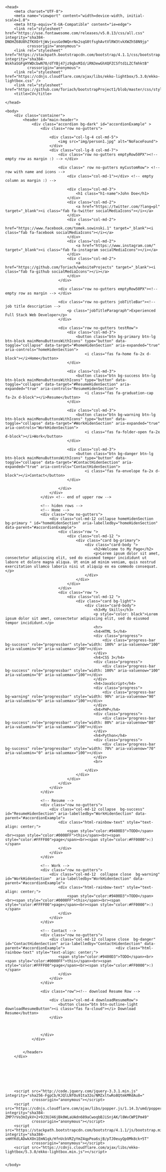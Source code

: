 <!DOCTYPE html>
<html lang="pl">

    <head>
        <meta charset="UTF-8">
        <meta name="viewport" content="width=device-width, initial-scale=1.0">
        <meta http-equiv="X-UA-Compatible" content="ie=edge">
        <link rel="stylesheet" href="https://use.fontawesome.com/releases/v5.0.13/css/all.css" integrity="sha384-DNOHZ68U8hZfKXOrtjWvjxusGo9WQnrNx2sqG0tfsghAvtVlRW3tvkXWZh58N9jp"
              crossorigin="anonymous">
        <link rel="stylesheet" href="https://stackpath.bootstrapcdn.com/bootstrap/4.1.1/css/bootstrap.min.css" integrity="sha384-WskhaSGFgHYWDcbwN70/dfYBj47jz9qbsMId/iRN3ewGhXQFZCSftd1LZCfmhktB"
              crossorigin="anonymous">
        <link rel="stylesheet" href="https://cdnjs.cloudflare.com/ajax/libs/ekko-lightbox/5.3.0/ekko-lightbox.css" />
        <link rel="stylesheet" href="https://github.com/Toriach/bootstrapProject1/blob/master/css/style.css">
        <title>CV</title>

    </head>

    <body>
        <div class="container">
            <header id="main-header">
                <div class="accordion bg-dark" id="accordionExample" >
                    <div class="row no-gutters">

                        <div class="col-lg-4 col-md-5">
                            <img src="img/person1.jpg" alt="NoFaceFound">
                        </div>
                        <div class="col-lg-8 col-md-7">
                            <div class="row no-gutters emptyRow50PX"><!-- empty row as margin :) --> </div>

                            <div class=" row no-gutters myCustomRow"> <!-- row with name and icons -->
                                <div class="col-md-1"></div> <!-- empty column as margin :) -->

                                <div class="col-md-3">
                                    <h1 class="h1-name">John Doe</h1>
                                </div>
                                <div class="col-md-2">
                                    <a href="https://twitter.com/?lang=pl" target="_blank"><i class="fab fa-twitter socialMediaIcons"></i></a>                                    
                                </div>
                                <div class="col-md-2">
                                    <a href="https://www.facebook.com/tomek.sowinski.1" target="_blank"><i class="fab fa-facebook socialMediaIcons"></i></a>                                   
                                </div>
                                <div class="col-md-2">
                                    <a href="https://www.instagram.com/" target="_blank"><i class="fab fa-instagram socialMediaIcons"></i></a>                                 
                                </div>
                                <div class="col-md-2">
                                    <a href="https://github.com/Toriach/websiteProjects" target="_blank"><i class="fab fa-github socialMediaIcons"></i></a>                                    
                                </div>
                            </div>

                            <div class="row no-gutters emptyRow50PX"><!-- empty row as margin --> </div>

                            <div class="row no-gutters jobTitleBar"><!-- job title description --> 
                                <p class="jobTitleParagraph">Experienced Full Stack Web Developer</p>
                            </div>

                            <div class="row no-gutters testRow">
                                <div class="col-md-3">
                                    <button class="btn bg-primary btn-lg btn-block mainMenuButtonsWithIcons" type="button" data-toggle="collapse" data-target="#homeHidenSection" aria-expanded="true" aria-controls="homeHidenSection">
                                        <i class="fas fa-home fa-2x d-block"></i>Home</button>
                                </div>

                                <div class="col-md-3">
                                    <button class="btn bg-success btn-lg btn-block mainMenuButtonsWithIcons" type="button" data-toggle="collapse" data-target="#ResumeHidenSection" aria-expanded="true" aria-controls="ResumeHidenSection">
                                        <i class="fas fa-graduation-cap fa-2x d-block"></i>Resume</button>
                                </div>

                                <div class="col-md-3">
                                    <button class="btn bg-warning btn-lg btn-block mainMenuButtonsWithIcons" type="button" data-toggle="collapse" data-target="#WorkHidenSection" aria-expanded="true" aria-controls="WorkHidenSection">
                                        <i class="fas fa-folder-open fa-2x d-block"></i>Work</button>
                                </div>

                                <div class="col-md-3">
                                    <button class="btn bg-danger btn-lg btn-block mainMenuButtonsWithIcons" type="button" data-toggle="collapse" data-target="#ContactHidenSection" aria-expanded="true" aria-controls="ContactHidenSection">
                                        <i class="fas fa-envelope fa-2x d-block"></i>Contact</button>
                                </div>

                            </div>
                        </div>
                    </div> <!-- end of upper row -->

                    <!-- hiden rows -->
                    <!-- Home -->
                    <div class="row no-gutters">
                        <div class="col-md-12 collapse homeHidenSection bg-primary " id="homeHidenSection" aria-labelledby="homeHidenSection" data-parent="#accordionExample">  
                            <div class="row ">
                                <div class="col-md-12 ">
                                    <div class="card bg-primary">
                                        <div class="card-body ">
                                            <h2>Welcome to My Page</h2>
                                            <p>Lorem ipsum dolor sit amet, consectetur adipiscing elit, sed do eiusmod tempor incididunt ut labore et dolore magna aliqua. Ut enim ad minim veniam, quis nostrud exercitation ullamco laboris nisi ut aliquip ex ea commodo consequat.</p>
                                        </div>
                                    </div>
                                </div>
                            </div>
                            <div class="row ">
                                <div class="col-md-12 ">
                                    <div class="card bg-light">
                                        <div class="card-body">
                                            <h3>My Skills</h3>
                                            <p style="color: black">Lorem ipsum dolor sit amet, consectetur adipiscing elit, sed do eiusmod tempor incididunt.</p>
                                            <hr>
                                            <h4>HTML 5</h4>
                                            <div class="progress">
                                                <div class="progress-bar bg-success" role="progressbar" style="width: 100%" aria-valuenow="100" aria-valuemin="0" aria-valuemax="100"></div>
                                            </div>
                                            <h4>CSS 3</h4>
                                            <div class="progress">
                                                <div class="progress-bar bg-success" role="progressbar" style="width: 100%" aria-valuenow="100" aria-valuemin="0" aria-valuemax="100"></div>
                                            </div>
                                            <h4>JavaScript</h4>
                                            <div class="progress">
                                                <div class="progress-bar bg-warning" role="progressbar" style="width: 90%" aria-valuenow="90" aria-valuemin="0" aria-valuemax="100"></div>
                                            </div>
                                            <h4>PHP</h4>
                                            <div class="progress">
                                                <div class="progress-bar bg-success" role="progressbar" style="width: 80%" aria-valuenow="80" aria-valuemin="0" aria-valuemax="100"></div>
                                            </div>
                                            <h4>Python</h4>
                                            <div class="progress">
                                                <div class="progress-bar bg-success" role="progressbar" style="width: 70%" aria-valuenow="70" aria-valuemin="0" aria-valuemax="100"></div>
                                            </div>
                                            <br>

                                        </div>
                                    </div>
                                </div>
                            </div>
                        </div>
                    </div>

                    <!-- Resume -->
                    <div class="row no-gutters">
                        <div class="col-md-12 collapse  bg-success" id="ResumeHidenSection" aria-labelledby="WorkHidenSection" data-parent="#accordionExample">                         
                            <div class="html-rainbow-text" style="text-align: center;">
                                <span style="color:#9400D3">TODO</span><br><span style="color:#0000FF">this</span><br><span style="color:#FFFF00">page</span><br><span style="color:#FF0000">:)</span>
                            </div>
                        </div>
                    </div>

                    <!-- Work -->
                    <div class="row no-gutters">
                        <div class="col-md-12  collapse close  bg-warning" id="WorkHidenSection"  aria-labelledby="WorkHidenSection" data-parent="#accordionExample">                         
                            <div class="html-rainbow-text" style="text-align: center;">
                                <span style="color:#9400D3">TODO</span><br><span style="color:#0000FF">this</span><br><span style="color:#FFFF00">page</span><br><span style="color:#FF0000">:)</span>
                            </div>
                        </div>
                    </div>

                    <!-- Contact -->
                    <div class="row no-gutters">
                        <div class="col-md-12 collapse close  bg-danger" id="ContactHidenSection" aria-labelledby="ContactHidenSection" data-parent="#accordionExample">                       <div class="html-rainbow-text" style="text-align: center;">
                            <span style="color:#9400D3">TODO</span><br><span style="color:#0000FF">this</span><br><span style="color:#FFFF00">page</span><br><span style="color:#FF0000">:)</span>
                            </div>
                        </div>
                    </div>

                    <div class="row"><!-- download Resume Row -->

                        <div class="col-md-4 downloadResumeRow">
                            <button class="btn btn-outline-light downloadResumeButton"><i class="fas fa-cloud"></i> Download Resume</button>
                        </div>



                    </div>
                </div>


            </header>
        </div>







        <script src="http://code.jquery.com/jquery-3.3.1.min.js" integrity="sha256-FgpCb/KJQlLNfOu91ta32o/NMZxltwRo8QtmkMRdAu8="
                crossorigin="anonymous"></script>
        <script src="https://cdnjs.cloudflare.com/ajax/libs/popper.js/1.14.3/umd/popper.min.js" integrity="sha384-ZMP7rVo3mIykV+2+9J3UJ46jBk0WLaUAdn689aCwoqbBJiSnjAK/l8WvCWPIPm49"
                crossorigin="anonymous"></script>
        <script src="https://stackpath.bootstrapcdn.com/bootstrap/4.1.1/js/bootstrap.min.js" integrity="sha384-smHYKdLADwkXOn1EmN1qk/HfnUcbVRZyYmZ4qpPea6sjB/pTJ0euyQp0Mk8ck+5T"
                crossorigin="anonymous"></script>
        <script src="https://cdnjs.cloudflare.com/ajax/libs/ekko-lightbox/5.3.0/ekko-lightbox.min.js"></script>


    </body>

</html>

